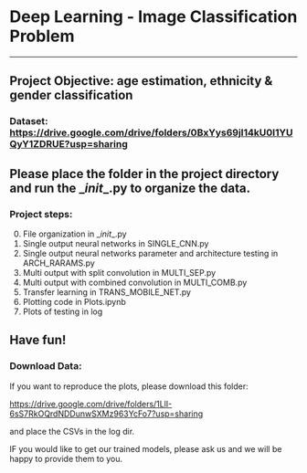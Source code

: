 # Deep Learning - Image Classification Problem

--------------------------------------------------------------------------------
Project Objective: age estimation, ethnicity & gender classification
--------------------------------------------------------------------------------
### Dataset: https://drive.google.com/drive/folders/0BxYys69jI14kU0I1YUQyY1ZDRUE?usp=sharing

Please place the folder in the project directory and run the \__init__.py to organize the data.
--------------------------------------------------------------------------------

### Project steps:
0. File organization in \__init__.py
1. Single output neural networks in SINGLE_CNN.py
2. Single output neural networks parameter and architecture testing in ARCH_RARAMS.py
3. Multi output with split convolution in MULTI_SEP.py
4. Multi output with combined convolution in MULTI_COMB.py
5. Transfer learning in TRANS_MOBILE_NET.py
6. Plotting code in Plots.ipynb
7. Plots of testing in log



 Have fun!
--------------------------------------------------------------------------------
### Download Data:
If you want to reproduce the plots, please download this folder:
  
https://drive.google.com/drive/folders/1LlI-6sS7RkOQrdNDDunwSXMz963YcFo7?usp=sharing
  
and place the CSVs in the log dir. 
  
IF you would like to get our trained models, please ask us and we will be happy to provide them to you.
 
	

